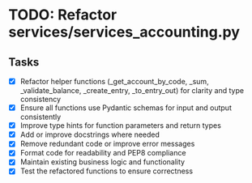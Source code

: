 # TODO: Refactor services/services_accounting.py

## Tasks
- [x] Refactor helper functions (_get_account_by_code, _sum, _validate_balance, _create_entry, _to_entry_out) for clarity and type consistency
- [x] Ensure all functions use Pydantic schemas for input and output consistently
- [x] Improve type hints for function parameters and return types
- [x] Add or improve docstrings where needed
- [x] Remove redundant code or improve error messages
- [x] Format code for readability and PEP8 compliance
- [x] Maintain existing business logic and functionality
- [x] Test the refactored functions to ensure correctness
